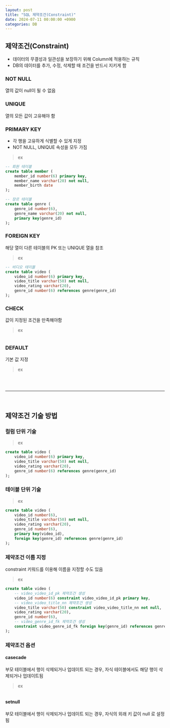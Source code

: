 ```yaml
---
layout: post
title: "SQL 제약조건(Constraint)"
date: 2024-07-11 00:00:00 +0900
categories: DB
---
```


## 제약조건(Constraint)

-   데이터의 무결성과 일관성을 보장하기 위해 Column에 적용하는 규칙
-   DB의 데이터를 추가, 수정, 삭제할 때 조건을 반드시 지키게 함

### NOT NULL

열의 값이 null이 될 수 없음

### UNIQUE

열의 모든 값이 고유해야 함

### PRIMARY KEY

-   각 행을 고유하게 식별할 수 있게 지정
-   NOT NULL, UNIQUE 속성을 모두 가짐

> ex

```sql
-- 회원 테이블
create table member (
    member_id number(6) primary key,
    member_name varchar(20) not null,
    member_birth date
);

-- 장르 테이블
create table genre (
    genre_id number(6),
    genre_name varchar(20) not null,
    primary key(genre_id)
);
```

### FOREIGN KEY

해당 열이 다른 테이블의 PK 또는 UNIQUE 열을 참조

> ex

```sql
-- 비디오 테이블
create table video (
    video_id number(6) primary key,
    video_title varchar(50) not null,
    video_rating varchar(20),
    genre_id number(6) references genre(genre_id)
);
```

### CHECK

값이 지정된 조건을 만족해야함

> ex

```sql

```

### DEFAULT

기본 값 지정

> ex

```sql

```

<br>
<hr>
<br>

## 제약조건 기술 방법

### 컬럼 단위 기술

> ex

```sql
create table video (
    video_id number(6) primary key,
    video_title varchar(50) not null,
    video_rating varchar(20),
    genre_id number(6) references genre(genre_id)
);
```

### 테이블 단위 기술

> ex

```sql
create table video (
    video_id number(6),
    video_title varchar(50) not null,
    video_rating varchar(20),
    genre_id number(6),
    primary key(video_id),
    foreign key(genre_id) references genre(genre_id)
);
```

### 제약조건 이름 지정

constraint 키워드를 이용해 이름을 지정할 수도 있음

> ex

```sql
create table video (
    -- video_video_id_pk 제약조건 생성
    video_id number(6) constraint video_video_id_pk primary key,
    -- video_video_title_nn 제약조건 생성
    video_title varchar(50) constraint video_video_title_nn not null,
    video_rating varchar(20),
    genre_id number(6),
    -- video_genre_id_fk 제약조건 생성
    constraint video_genre_id_fk foreign key(genre_id) references genre(genre_id)
);
```

### 제약조건 옵션

#### casecade

부모 테이블에서 행이 삭제되거나 업데이트 되는 경우, 자식 테이블에서도 해당 행이 삭제되거나 업데이트됨

> ex

```sql

```

#### setnull

부모 테이블에서 행이 삭제되거나 업데이트 되는 경우, 자식의 외래 키 값이 null 로 설정됨
